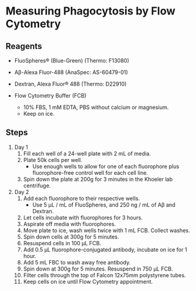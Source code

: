 # Measuring Phagocytosis by Flow Cytometry

## Reagents

* FluoSpheres® (Blue-Green) (Thermo: F13080)

* Aβ-Alexa Fluor-488 (AnaSpec: AS-60479-01)

* Dextran, Alexa Fluor® 488 (Thermo: D22910)

* Flow Cytometry Buffer (FCB)
    * 10% FBS, 1 mM EDTA, PBS without calcium or magnesium.
    * Keep on ice.

## Steps

1. Day 1
    1. Fill each well of a 24-well plate with 2 mL of media.
    2. Plate 50k cells per well.
        * Use enough wells to allow for one of each fluorophore plus
          fluorophore-free control well for each cell line.
    3. Spin down the plate at 200g for 3 minutes in the Khoeler lab centrifuge.
2. Day 2
    1. Add each fluorophore to their respective wells.
        * Use 5 μL / mL of FluoSpheres, and 250 ng / mL of Aβ and Dextran.
    2. Let cells incubate with fluorophores for 3 hours.
    3. Aspirate off media with fluorophores.
    3. Move plate to ice, wash wells twice with 1 mL FCB. Collect washes.
    4. Spin down cells at 300g for 5 minutes.
    5. Resuspend cells in 100 μL FCB.
    6. Add 0.5 μL fluorophore-conjugated antibody, incubate on ice for 1 hour.
    7. Add 5 mL FBC to wash away free antibody.
    8. Spin down at 300g for 5 minutes. Resuspend in 750 μL FCB.
    7. Filter cells through the top of Falcon 12x75mm polystyrene tubes.
    8. Keep cells on ice until Flow Cytometry appointment.
